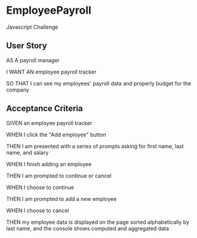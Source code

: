 # EmployeePayroll

Javascript Challenge

## User Story

AS A payroll manager

I WANT AN employee payroll tracker

SO THAT I can see my employees' payroll data and properly budget for the company

## Acceptance Criteria

GIVEN an employee payroll tracker

WHEN I click the "Add employee" button

THEN I am presented with a series of prompts asking for first name, last name, and salary

WHEN I finish adding an employee

THEN I am prompted to continue or cancel

WHEN I choose to continue

THEN I am prompted to add a new employee

WHEN I choose to cancel

THEN my employee data is displayed on the page sorted alphabetically by last name, and the console shows computed and aggregated data
